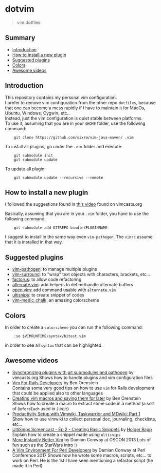 # dotvim
> vim dotfiles

## Summary

  * [Introduction](#intro)
  * [How to install a new plugin](#install-plugin)
  * [Suggested plugins](#suggested-plugins)
  * [Colors](#colors)
  * [Awesome videos](#awesome-videos)


## <a name="intro"></a>Introduction

This repository contains my personal vim configuration.  
I prefer to remove vim configuration from the other repo `dotfiles`, because that one can become a mess rapidly if I have to maintain it for MacOs, Ubuntu, Windows, Cygwin, etc...  
Instead, just the vim configuration is quiet stable between platforms.  
To use it, assuming that you are in your `$HOME` folder, use the following command:
```
    git clone https://github.com/sixro/vim-java-maven/ .vim
```
To install all plugins, go under the `.vim` folder and execute:
```
    git submodule init
    git submodule update
```
To update all plugin:
```
    git submodule update --recursive --remote
```


## <a name="install-plugin"></a>How to install a new plugin

I followed the suggestions found in [this video](http://vimcasts.org/episodes/synchronizing-plugins-with-git-submodules-and-pathogen/) found on vimcasts.org

Basically, assuming that you are in your `.vim` folder, you have to use the following command:
```
    git submodule add GITREPO bundle/PLUGINNAME
```

I suggest to install in the same way even `vim-pathogen`. The `vimrc` assume that it is installed in that way.


## <a name="suggested-plugins"></a>Suggested plugins

  * [vim-pathogen](https://github.com/tpope/vim-pathogen): to manage multiple plugins
  * [vim-surround](https://github.com/tpope/vim-surround): to "wrap" text objects with characters, brackets, etc...
  * [factorus](https://github.com/apalmer1377/factorus): to allow code refactoring
  * [alternate.vim](https://github.com/compactcode/alternate.vim): add helpers to define/handle alternate buffers
  * [open.vim](https://github.com/compactcode/open.vim): add command usable with `alternate.vim`
  * [ultisnips](https://github.com/SirVer/ultisnips): to create snippet of codes
  * [vim-medic_chalk](https://github.com/ParamagicDev/vim-medic_chalk): an amazing colorscheme


## <a name="colors"></a>Colors

In order to create a `colorscheme` you can run the following command:
```
    :so $VIMRUNTIME/syntax/hitest.vim
```
in order to see all `syntax` that can be highlighted.


## <a name="awesome-videos"></a>Awesome videos

  * [Synchronizing plugins with git submodules and pathogen](http://vimcasts.org/episodes/synchronizing-plugins-with-git-submodules-and-pathogen/) by vimcasts.org
    Shows how to handle plugins and vim configuration files
  * [Vim For Rails Developers](https://youtu.be/9J2OjH8Ao_A) by Ben Orenstein  
    Contains some very good tips on how to use `vim` for Rails development that could be applied also to other languages
  * [Creating vim macros and saving them for later](https://youtu.be/_3L0d8wAm_8) by Ben Orenstein  
    Shows how to create a macro to extract some code in a method (a sort of `BeforeEach` used in `JUnit`)
  * [Productivity Setup with Vimwiki, Taskwarrior and MDwiki: Part 1](https://youtu.be/A1YgbAp5YRc)  
    Show how to use vimwiki to collect personal doc, journaling, checklists, etc...
  * [UltiSnips Screencast - Ep 2 - Creating Basic Snippets](https://youtu.be/f_WQxYgK0Pk) by [Holger Rapp](https://www.youtube.com/channel/UCFVf1QjNTTLaDN_2uAY7_7Q)
    Explain how to create a snippet made using `ultisnips`
  * [More Instantly Better Vim](https://youtu.be/aHm36-na4-4) by Damian Conway at OSCON 2013
    Lots of fun such as the StarWars intro :)
  * [A Vim Environment For Perl Developers](https://youtu.be/oka4wcsrg0c) by Damian Conway at Perl Conference 2017
    Shows how he wrote some macros, scripts, etc... to work on Perl. He is the 1st I have seen mentioning a refactor script (he made it in Perl)

